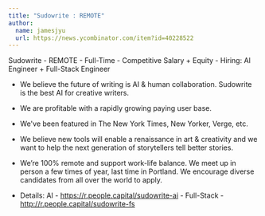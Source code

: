 ```yaml
---
title: "Sudowrite : REMOTE"
author:
  name: jamesjyu
  url: https://news.ycombinator.com/item?id=40228522
---
```

Sudowrite - REMOTE - Full-Time - Competitive Salary + Equity - Hiring: AI Engineer + Full-Stack Engineer

- We believe the future of writing is AI &amp; human collaboration. Sudowrite is the best AI for creative writers.

- We are profitable with a rapidly growing paying user base.

- We&#x27;ve been featured in The New York Times, New Yorker, Verge, etc.

- We believe new tools will enable a renaissance in art &amp; creativity and we want to help the next generation of storytellers tell better stories.

- We’re 100% remote and support work-life balance. We meet up in person a few times of year, last time in Portland. We encourage diverse candidates from all over the world to apply.

- Details: AI - <a href="https:&#x2F;&#x2F;r.people.capital&#x2F;sudowrite-ai" rel="nofollow">https:&#x2F;&#x2F;r.people.capital&#x2F;sudowrite-ai</a> - Full-Stack - <a href="http:&#x2F;&#x2F;r.people.capital&#x2F;sudowrite-fs" rel="nofollow">http:&#x2F;&#x2F;r.people.capital&#x2F;sudowrite-fs</a>
